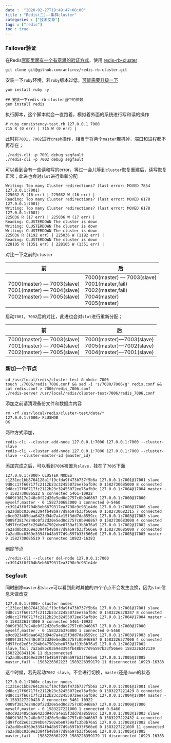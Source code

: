 ```yaml
---
date :  "2020-02-27T19:49:47+08:00" 
title : "Redis(二)––集群cluster" 
categories : ["技术文章"] 
tags : ["redis"] 
toc : true
---
```




### Failover验证

在Redis[官网里面有一个有意思的验证方式](https://redis.io/topics/cluster-tutorial#a-more-interesting-example-application)，使用 [redis-rb-cluster](https://github.com/antirez/redis-rb-cluster)

```
git clone git@github.com:antirez/redis-rb-cluster.git
```

安装一下`ruby`环境，若`ruby`版本过低，[可能需要升级一下](https://linuxize.com/post/how-to-install-ruby-on-centos-7/)

```
yum install ruby -y
```

```
## 安装一下redis-rb-cluster当中的依赖
gem install redis
```

执行脚本，这个脚本就会一直跑着，模拟着外面的系统进行写和读的操作

```
# ruby consistency-test.rb 127.0.0.1 7000
715 R (0 err) | 715 W (0 err) |
```

此时将`7001`，`7002`进行`crash`操作，相当于将两个`master`宕机掉，端口和进程都不再存在；

```
./redis-cli -p 7001 debug segfault
./redis-cli -p 7002 debug segfault
```

可以看到会有一些读和写的error，等过一会儿等到`cluster`恢复重建后，读写恢复正常；此进也会对`slot`进行重新分配

```
Writing: Too many Cluster redirections? (last error: MOVED 7854 127.0.0.1:7001)
225032 R (16 err) | 225032 W (16 err) |
Reading: Too many Cluster redirections? (last error: MOVED 6178 127.0.0.1:7001)
Writing: Too many Cluster redirections? (last error: MOVED 6178 127.0.0.1:7001)
225036 R (17 err) | 225036 W (17 err) |
Reading: CLUSTERDOWN The cluster is down
Writing: CLUSTERDOWN The cluster is down
Writing: CLUSTERDOWN The cluster is down
225036 R (1192 err) | 225036 W (1192 err) |
Reading: CLUSTERDOWN The cluster is down
228105 R (1351 err) | 228105 W (1351 err) |
```

对比一下之前的`cluster`

| 前                                                           | 后                                                           |
| ------------------------------------------------------------ | ------------------------------------------------------------ |
| 7000(master) –– 7003(slave)<br />7001(master) –– 7004(slave)<br />7002(master) –– 7005(slave) | 7000(master) –– 7003(slave)<br />7001(master,fail)<br />7002(master,fail) <br />7004(master)<br />7005(master) |

启动`7001`，`7002`后的对比，此进也会对`slot`进行重新分配；

| 前                                                           | 后                                                           |
| ------------------------------------------------------------ | ------------------------------------------------------------ |
| 7000(master) –– 7003(slave)<br />7001(master) –– 7004(slave)<br />7002(master) –– 7005(slave) | 7000(master)––7003(slave)<br />7005(master)––7002(slave)<br />7004(master)––7001(slave) |

### 新加一个节点

```shell
cd /usr/local/redis/cluster-test & mkdir 7006
touch ./7006/redis_7006.conf && sed -i 's/7000/7006/g' redis.conf && cat redis.conf > 7006/redis_7006.conf
./redis-server /usr/local/redis/cluster-test/7006/redis_7006.conf
```

添加之前请清理备份文件和数据库内容

```
rm -rf /usr/local/redis/cluster-test/data/*
127.0.0.1:7000> FLUSHDB
OK
```

两种方式添加，

```
redis-cli --cluster add-node 127.0.0.1:7006 127.0.0.1:7000 --cluster-slave
redis-cli --cluster add-node 127.0.0.1:7006 127.0.0.1:7000 --cluster-slave --cluster-master-id {master_id}
```

添加完成之后，可以看到`7006`被置为`slave`，挂在了`7005`下面

```
127.0.0.1:7000> CLUSTER NODES
c1231ec1bb8764128a1f19cfda9f473b737f5b6a 127.0.0.1:7001@17001 slave 9d8cc17f66717fc2112b23c32455072ee75afb9c 0 1582730685000 8 connected
9d8cc17f66717fc2112b23c32455072ee75afb9c 127.0.0.1:7004@17004 master - 0 1582730686522 8 connected 5461-10922
0009f3817e248c0f22d20e5ed0d2757c0b946867 127.0.0.1:7000@17000 myself,master - 0 1582730683000 1 connected 0-5460
cc39143f8f704b3eb6679317ea3798c9c981e4de 127.0.0.1:7006@17006 slave 7a2ad8bc0369e3394fb48b977d9a597b33f566e6 0 1582730682315 7 connected
e0cd923405daa6423d94d7a4e15f3dd7da8559cc 127.0.0.1:7003@17003 slave 0009f3817e248c0f22d20e5ed0d2757c0b946867 0 1582730683000 4 connected
5d97fcd2e63c294b047502ebe0759af13b3b76a5 127.0.0.1:7002@17002 slave 7a2ad8bc0369e3394fb48b977d9a597b33f566e6 0 1582730685000 7 connected
7a2ad8bc0369e3394fb48b977d9a597b33f566e6 127.0.0.1:7005@17005 master - 0 1582730685519 7 connected 10923-16383
```

删除节点

```
./redis-cli --cluster del-node 127.0.0.1:7000 cc39143f8f704b3eb6679317ea3798c9c981e4de
```

### Segfault



同时删除`master`和`slave`可以看到此时其他的四个节点不会发生变换，因为`slot`信息未做改变

```
127.0.0.1:7000> cluster nodes
c1231ec1bb8764128a1f19cfda9f473b737f5b6a 127.0.0.1:7001@17001 slave 9d8cc17f66717fc2112b23c32455072ee75afb9c 0 1583226378247 8 connected
9d8cc17f66717fc2112b23c32455072ee75afb9c 127.0.0.1:7004@17004 master - 0 1583226374000 8 connected 5461-10922
0009f3817e248c0f22d20e5ed0d2757c0b946867 127.0.0.1:7000@17000 myself,master - 0 1583226376000 1 connected 0-5460
e0cd923405daa6423d94d7a4e15f3dd7da8559cc 127.0.0.1:7003@17003 slave 0009f3817e248c0f22d20e5ed0d2757c0b946867 0 1583226377000 4 connected
5d97fcd2e63c294b047502ebe0759af13b3b76a5 127.0.0.1:7002@17002 slave,fail 7a2ad8bc0369e3394fb48b977d9a597b33f566e6 1583226342139 1583226341136 11 disconnected
7a2ad8bc0369e3394fb48b977d9a597b33f566e6 127.0.0.1:7005@17005 master,fail - 1583226362223 1583226359179 11 disconnected 10923-16383
```

这个时候，若先起动`7002 slave`，不会进行切换，`master`还是`down`的状态

```
127.0.0.1:7000> cluster nodes
c1231ec1bb8764128a1f19cfda9f473b737f5b6a 127.0.0.1:7001@17001 slave 9d8cc17f66717fc2112b23c32455072ee75afb9c 0 1583227221429 8 connected
9d8cc17f66717fc2112b23c32455072ee75afb9c 127.0.0.1:7004@17004 master - 0 1583227220428 8 connected 5461-10922
0009f3817e248c0f22d20e5ed0d2757c0b946867 127.0.0.1:7000@17000 myself,master - 0 1583227221000 1 connected 0-5460
e0cd923405daa6423d94d7a4e15f3dd7da8559cc 127.0.0.1:7003@17003 slave 0009f3817e248c0f22d20e5ed0d2757c0b946867 0 1583227222432 4 connected
5d97fcd2e63c294b047502ebe0759af13b3b76a5 127.0.0.1:7002@17002 slave 7a2ad8bc0369e3394fb48b977d9a597b33f566e6 0 1583227221000 11 connected
7a2ad8bc0369e3394fb48b977d9a597b33f566e6 127.0.0.1:7005@17005 master,fail - 1583226362223 1583226359179 11 disconnected 10923-16383
```

